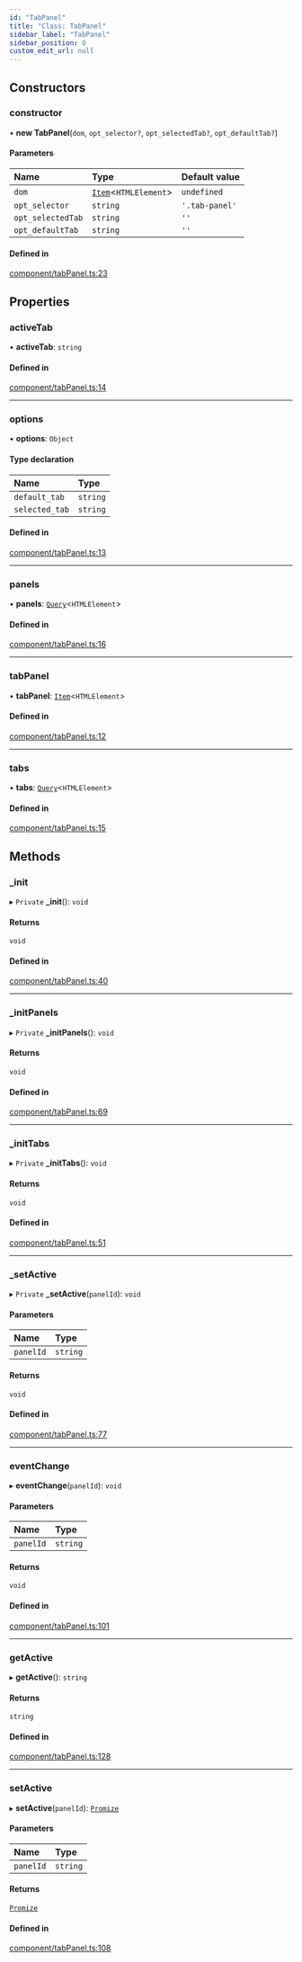 ```yaml
---
id: "TabPanel"
title: "Class: TabPanel"
sidebar_label: "TabPanel"
sidebar_position: 0
custom_edit_url: null
---
```


## Constructors

### constructor

• **new TabPanel**(`dom`, `opt_selector?`, `opt_selectedTab?`, `opt_defaultTab?`)

#### Parameters

| Name | Type | Default value |
| :------ | :------ | :------ |
| `dom` | [`Item`](Item.md)<`HTMLElement`\> | `undefined` |
| `opt_selector` | `string` | `'.tab-panel'` |
| `opt_selectedTab` | `string` | `''` |
| `opt_defaultTab` | `string` | `''` |

#### Defined in

[component/tabPanel.ts:23](https://github.com/siposdani87/sui-js/blob/78d3494/src/component/tabPanel.ts#L23)

## Properties

### activeTab

• **activeTab**: `string`

#### Defined in

[component/tabPanel.ts:14](https://github.com/siposdani87/sui-js/blob/78d3494/src/component/tabPanel.ts#L14)

___

### options

• **options**: `Object`

#### Type declaration

| Name | Type |
| :------ | :------ |
| `default_tab` | `string` |
| `selected_tab` | `string` |

#### Defined in

[component/tabPanel.ts:13](https://github.com/siposdani87/sui-js/blob/78d3494/src/component/tabPanel.ts#L13)

___

### panels

• **panels**: [`Query`](Query.md)<`HTMLElement`\>

#### Defined in

[component/tabPanel.ts:16](https://github.com/siposdani87/sui-js/blob/78d3494/src/component/tabPanel.ts#L16)

___

### tabPanel

• **tabPanel**: [`Item`](Item.md)<`HTMLElement`\>

#### Defined in

[component/tabPanel.ts:12](https://github.com/siposdani87/sui-js/blob/78d3494/src/component/tabPanel.ts#L12)

___

### tabs

• **tabs**: [`Query`](Query.md)<`HTMLElement`\>

#### Defined in

[component/tabPanel.ts:15](https://github.com/siposdani87/sui-js/blob/78d3494/src/component/tabPanel.ts#L15)

## Methods

### \_init

▸ `Private` **_init**(): `void`

#### Returns

`void`

#### Defined in

[component/tabPanel.ts:40](https://github.com/siposdani87/sui-js/blob/78d3494/src/component/tabPanel.ts#L40)

___

### \_initPanels

▸ `Private` **_initPanels**(): `void`

#### Returns

`void`

#### Defined in

[component/tabPanel.ts:69](https://github.com/siposdani87/sui-js/blob/78d3494/src/component/tabPanel.ts#L69)

___

### \_initTabs

▸ `Private` **_initTabs**(): `void`

#### Returns

`void`

#### Defined in

[component/tabPanel.ts:51](https://github.com/siposdani87/sui-js/blob/78d3494/src/component/tabPanel.ts#L51)

___

### \_setActive

▸ `Private` **_setActive**(`panelId`): `void`

#### Parameters

| Name | Type |
| :------ | :------ |
| `panelId` | `string` |

#### Returns

`void`

#### Defined in

[component/tabPanel.ts:77](https://github.com/siposdani87/sui-js/blob/78d3494/src/component/tabPanel.ts#L77)

___

### eventChange

▸ **eventChange**(`panelId`): `void`

#### Parameters

| Name | Type |
| :------ | :------ |
| `panelId` | `string` |

#### Returns

`void`

#### Defined in

[component/tabPanel.ts:101](https://github.com/siposdani87/sui-js/blob/78d3494/src/component/tabPanel.ts#L101)

___

### getActive

▸ **getActive**(): `string`

#### Returns

`string`

#### Defined in

[component/tabPanel.ts:128](https://github.com/siposdani87/sui-js/blob/78d3494/src/component/tabPanel.ts#L128)

___

### setActive

▸ **setActive**(`panelId`): [`Promize`](Promize.md)

#### Parameters

| Name | Type |
| :------ | :------ |
| `panelId` | `string` |

#### Returns

[`Promize`](Promize.md)

#### Defined in

[component/tabPanel.ts:108](https://github.com/siposdani87/sui-js/blob/78d3494/src/component/tabPanel.ts#L108)
